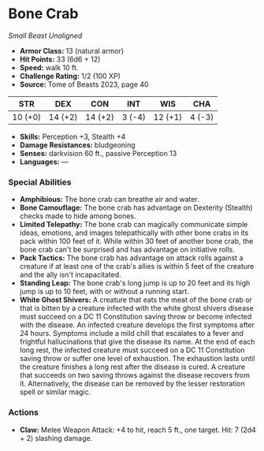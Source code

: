 # Bone Crab

*Small* *Beast* *Unaligned*

- **Armor Class:** 13 (natural armor)
- **Hit Points:** 33 (6d6 + 12)
- **Speed:** walk 10 ft.
- **Challenge Rating:** 1/2 (100 XP)
- **Source:** Tome of Beasts 2023, page 40

| STR | DEX | CON | INT | WIS | CHA |
| --- | --- | --- | --- | --- | --- |
| 10 (+0) | 14 (+2) | 14 (+2) | 3 (-4) | 12 (+1) | 4 (-3) |

- **Skills:** Perception +3, Stealth +4
- **Damage Resistances:** bludgeoning
- **Senses:** darkvision 60 ft., passive Perception 13
- **Languages:** —

### Special Abilities

- **Amphibious:** The bone crab can breathe air and water.
- **Bone Camouflage:** The bone crab has advantage on Dexterity (Stealth) checks made to hide among bones.
- **Limited Telepathy:** The bone crab can magically communicate simple ideas, emotions, and images telepathically with other bone crabs in its pack within 100 feet of it. While within 30 feet of another bone crab, the bone crab can't be surprised and has advantage on initiative rolls.
- **Pack Tactics:** The bone crab has advantage on attack rolls against a creature if at least one of the crab's allies is within 5 feet of the creature and the ally isn't incapacitated.
- **Standing Leap:** The bone crab's long jump is up to 20 feet and its high jump is up to 10 feet, with or without a running start.
- **White Ghost Shivers:** A creature that eats the meat of the bone crab or that is bitten by a creature infected with the white ghost shivers disease must succeed on a DC 11 Constitution saving throw or become infected with the disease. An infected creature develops the first symptoms after 24 hours. Symptoms include a mild chill that escalates to a fever and frightful hallucinations that give the disease its name. At the end of each long rest, the infected creature must succeed on a DC 11 Constitution saving throw or suffer one level of exhaustion. The exhaustion lasts until the creature finishes a long rest after the disease is cured. A creature that succeeds on two saving throws against the disease recovers from it. Alternatively, the disease can be removed by the lesser restoration spell or similar magic.

### Actions

- **Claw:** Melee Weapon Attack: +4 to hit, reach 5 ft., one target. Hit: 7 (2d4 + 2) slashing damage.
